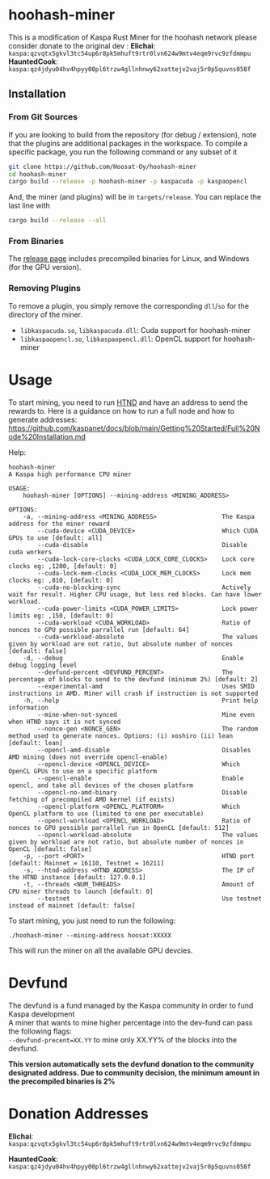 # hoohash-miner

This is a modification of Kaspa Rust Miner for the hoohash network
please consider donate to the original dev :
**Elichai**: `kaspa:qzvqtx5gkvl3tc54up6r8pk5mhuft9rtr0lvn624w9mtv4eqm9rvc9zfdmmpu`
**HauntedCook**: `kaspa:qz4jdyu04hv4hpyy00pl6trzw4gllnhnwy62xattejv2vaj5r0p5quvns058f`

## Installation

### From Git Sources

If you are looking to build from the repository (for debug / extension), note that the plugins are additional
packages in the workspace. To compile a specific package, you run the following command or any subset of it

```sh
git clone https://github.com/Hoosat-Oy/hoohash-miner
cd hoohash-miner
cargo build --release -p hoohash-miner -p kaspacuda -p kaspaopencl
```

And, the miner (and plugins) will be in `targets/release`. You can replace the last line with

```sh
cargo build --release --all
```

### From Binaries

The [release page](https://github.com/tmrlvi/hoohash-miner/releases) includes precompiled binaries for Linux, and Windows (for the GPU version).

### Removing Plugins

To remove a plugin, you simply remove the corresponding `dll`/`so` for the directory of the miner.

- `libkaspacuda.so`, `libkaspacuda.dll`: Cuda support for hoohash-miner
- `libkaspaopencl.so`, `libkaspaopencl.dll`: OpenCL support for hoohash-miner

# Usage

To start mining, you need to run [HTND](https://github.com/Hoosat-Oy/HTND) and have an address to send the rewards to.
Here is a guidance on how to run a full node and how to generate addresses: https://github.com/kaspanet/docs/blob/main/Getting%20Started/Full%20Node%20Installation.md

Help:

```
hoohash-miner
A Kaspa high performance CPU miner

USAGE:
    hoohash-miner [OPTIONS] --mining-address <MINING_ADDRESS>

OPTIONS:
    -a, --mining-address <MINING_ADDRESS>                  The Kaspa address for the miner reward
        --cuda-device <CUDA_DEVICE>                        Which CUDA GPUs to use [default: all]
        --cuda-disable                                     Disable cuda workers
        --cuda-lock-core-clocks <CUDA_LOCK_CORE_CLOCKS>    Lock core clocks eg: ,1200, [default: 0]
        --cuda-lock-mem-clocks <CUDA_LOCK_MEM_CLOCKS>      Lock mem clocks eg: ,810, [default: 0]
        --cuda-no-blocking-sync                            Actively wait for result. Higher CPU usage, but less red blocks. Can have lower workload.
        --cuda-power-limits <CUDA_POWER_LIMITS>            Lock power limits eg: ,150, [default: 0]
        --cuda-workload <CUDA_WORKLOAD>                    Ratio of nonces to GPU possible parrallel run [default: 64]
        --cuda-workload-absolute                           The values given by workload are not ratio, but absolute number of nonces [default: false]
    -d, --debug                                            Enable debug logging level
        --devfund-percent <DEVFUND_PERCENT>                The percentage of blocks to send to the devfund (minimum 2%) [default: 2]
        --experimental-amd                                 Uses SMID instructions in AMD. Miner will crash if instruction is not supported
    -h, --help                                             Print help information
        --mine-when-not-synced                             Mine even when HTND says it is not synced
        --nonce-gen <NONCE_GEN>                            The random method used to generate nonces. Options: (i) xoshiro (ii) lean [default: lean]
        --opencl-amd-disable                               Disables AMD mining (does not override opencl-enable)
        --opencl-device <OPENCL_DEVICE>                    Which OpenCL GPUs to use on a specific platform
        --opencl-enable                                    Enable opencl, and take all devices of the chosen platform
        --opencl-no-amd-binary                             Disable fetching of precompiled AMD kernel (if exists)
        --opencl-platform <OPENCL_PLATFORM>                Which OpenCL platform to use (limited to one per executable)
        --opencl-workload <OPENCL_WORKLOAD>                Ratio of nonces to GPU possible parrallel run in OpenCL [default: 512]
        --opencl-workload-absolute                         The values given by workload are not ratio, but absolute number of nonces in OpenCL [default: false]
    -p, --port <PORT>                                      HTND port [default: Mainnet = 16110, Testnet = 16211]
    -s, --htnd-address <HTND_ADDRESS>                      The IP of the HTND instance [default: 127.0.0.1]
    -t, --threads <NUM_THREADS>                            Amount of CPU miner threads to launch [default: 0]
        --testnet                                          Use testnet instead of mainnet [default: false]
```

To start mining, you just need to run the following:

`./hoohash-miner --mining-address hoosat:XXXXX`

This will run the miner on all the available GPU devcies.

# Devfund

The devfund is a fund managed by the Kaspa community in order to fund Kaspa development <br>
A miner that wants to mine higher percentage into the dev-fund can pass the following flags: <br>
`--devfund-precent=XX.YY` to mine only XX.YY% of the blocks into the devfund.

**This version automatically sets the devfund donation to the community designated address.
Due to community decision, the minimum amount in the precompiled binaries is 2%**

# Donation Addresses

**Elichai**: `kaspa:qzvqtx5gkvl3tc54up6r8pk5mhuft9rtr0lvn624w9mtv4eqm9rvc9zfdmmpu`

**HauntedCook**: `kaspa:qz4jdyu04hv4hpyy00pl6trzw4gllnhnwy62xattejv2vaj5r0p5quvns058f`
